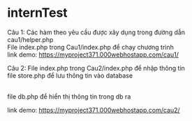 # internTest
Câu 1: Các hàm theo yêu cầu được xây dụng trong đường dẫn cau1/helper.php </br>
File index.php trong Cau1/index.php để chạy chương trình </br>
link demo: https://myproject371.000webhostapp.com/cau1/

Câu 2: File index.php trong Cau2/index.php để nhập thông tin </br>
file store.php để lưu thông tin vào database

</br>
file db.php để hiển thị thông tin trong db ra

link demo: https://myproject371.000webhostapp.com/cau2/
